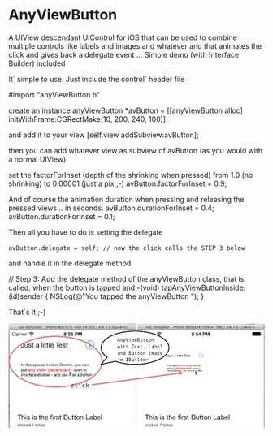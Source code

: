 AnyViewButton
=============

A UIView descendant UIControl for iOS that can be used to combine multiple controls like labels and images and whatever and that animates the click and gives back a delegate event ... Simple demo (with Interface Builder) included

It´ simple to use. Just include the control´ header file

#import "anyViewButton.h"

create an instance
  anyViewButton *avButton = [[anyViewButton alloc] initWithFrame:CGRectMake(10, 200, 240, 100)];

and add it to your view
  [self.view addSubview:avButton];

then you can add whatever view as subview of avButton (as you would with a normal UIView)

set the factorForInset (depth of the shrinking when pressed) from 1.0 (no shrinking) to 0.00001 (just a pix ;-)
    avButton.factorForInset = 0.9;

And of course the animation duration when pressing and releasing the pressed views... in seconds.
    avButton.durationForInset = 0.4;
    avButton.durationForInset = 0.1;

Then all you have to do is setting the delegate

    avButton.delegate = self; // now the click calls the STEP 3 below

and handle it in the delegate method

// Step 3: Add the delegate method of the anyViewButton class, that is called, when the button is tapped and
-(void) tapAnyViewButtonInside:(id)sender {
    NSLog(@"You tapped the anyViewButton ");
}

That´s it ;-)

![Screen](screenshot.jpg)

